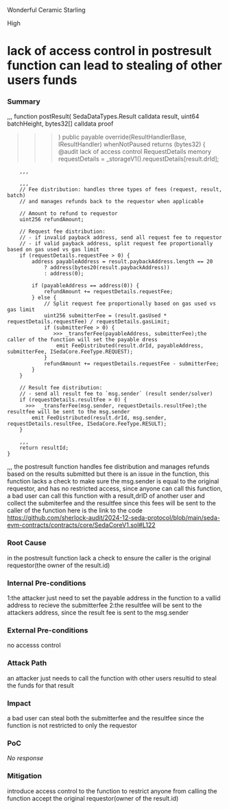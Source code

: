 Wonderful Ceramic Starling

High

# lack of access control in postresult function can lead to stealing of other users funds

### Summary
,,,
function postResult(
        SedaDataTypes.Result calldata result,
        uint64 batchHeight,
        bytes32[] calldata proof
  >>>  ) public payable override(ResultHandlerBase, IResultHandler) whenNotPaused returns (bytes32) { @audit lack of access control
        RequestDetails memory requestDetails = _storageV1().requestDetails[result.drId];

        ,,,

        ,,,
        // Fee distribution: handles three types of fees (request, result, batch)
        // and manages refunds back to the requestor when applicable

        // Amount to refund to requestor
        uint256 refundAmount;

        // Request fee distribution:
        // - if invalid payback address, send all request fee to requestor
        // - if valid payback address, split request fee proportionally based on gas used vs gas limit
        if (requestDetails.requestFee > 0) {
            address payableAddress = result.paybackAddress.length == 20
                ? address(bytes20(result.paybackAddress))
                : address(0);

            if (payableAddress == address(0)) {
                refundAmount += requestDetails.requestFee;
            } else {
                // Split request fee proportionally based on gas used vs gas limit
                uint256 submitterFee = (result.gasUsed * requestDetails.requestFee) / requestDetails.gasLimit;
                if (submitterFee > 0) {
                   >>> _transferFee(payableAddress, submitterFee);the caller of the function will set the payable dress
                    emit FeeDistributed(result.drId, payableAddress, submitterFee, ISedaCore.FeeType.REQUEST);
                }
                refundAmount += requestDetails.requestFee - submitterFee;
            }
        }

        // Result fee distribution:
        // - send all result fee to `msg.sender` (result sender/solver)
        if (requestDetails.resultFee > 0) {
          >>>  _transferFee(msg.sender, requestDetails.resultFee);the resultfee will be sent to the msg.sender
            emit FeeDistributed(result.drId, msg.sender, requestDetails.resultFee, ISedaCore.FeeType.RESULT);
        }

        ,,,
        return resultId;
    }
,,,
the postresult function handles fee distribution and manages refunds based on the results submitted but there is an issue in the function, this function lacks a check to make sure the msg.sender is equal to the original requestor, and has no restricted access, since anyone can call this function, a bad user can call this function with a result,drID of another user and collect the submiterfee and the resultfee since this fees will be sent to the caller of the function
here is the link to the code
https://github.com/sherlock-audit/2024-12-seda-protocol/blob/main/seda-evm-contracts/contracts/core/SedaCoreV1.sol#L122

### Root Cause

in the postresult function lack a check to ensure the caller is the original requestor(the owner of the result.id)

### Internal Pre-conditions

1:the attacker just need to set the payable address in the function to a vallid address to recieve the submitterfee
2:the resultfee will be sent to the attackers address, since the result fee is sent to the msg.sender

### External Pre-conditions

no accesss control

### Attack Path

an attacker just needs to call the function with other users resultid to steal the funds for that result

### Impact

a bad user can steal both the submitterfee and the resultfee since the function is not restricted to only the requestor

### PoC

_No response_

### Mitigation

introduce access control to the function to restrict anyone from calling the function accept the original requestor(owner of the result.id)